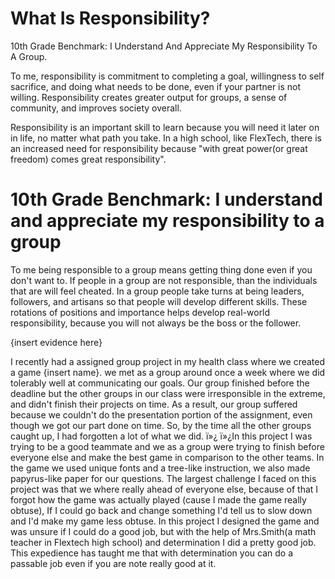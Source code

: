 What Is Responsibility?
===
10th Grade Benchmark: I Understand And Appreciate My Responsibility To A Group.

To me, responsibility is commitment to completing a goal, willingness to self sacrifice, and doing what needs to be done, even if your partner is not willing. Responsibility creates greater output for groups, a sense of community, and improves society overall.

Responsibility is an important skill to learn because you will need it later on in life, no matter what path you take. In a high school, like FlexTech, there is an increased need for responsibility because "with great power(or great freedom) comes great responsibility". 

# 10th Grade Benchmark: I understand and appreciate my responsibility to a group


To me being responsible to a group means getting thing done even if you don't want to.  If people in a group are not responsible, than the individuals that are will feel cheated.  In a group people take turns at being leaders, followers, and artisans so that people will develop different skills.  These rotations of positions and importance helps develop real-world responsibility, because you will not always be the boss or the follower. 

{insert evidence here}

I recently had a assigned group project in my health class where we created a game {insert name}. we met as a group around once a week where we did tolerably well at communicating our goals. Our group finished before the deadline but the other groups in our class were irresponsible in the extreme, and didn't finish their projects on time.  As a result, our group suffered because we couldn't do the presentation portion of the assignment, even though we got our part done on time.  So, by the time all the other groups caught up, I had forgotten a lot of what we did. 
ï»¿
ï»¿In this project I was trying to be a good teammate and we as a group were trying to finish before everyone else and make the best game in comparison to the other teams. In the game we used unique fonts and a tree-like instruction, we also made papyrus-like paper for our questions. The largest challenge I faced on this project was that we where really ahead of everyone else, because of that I forgot how the game was actually played (cause I made the game really obtuse), If I could go back and change something I'd tell us to slow down and I'd make my game less obtuse. In this project I designed the game and was unsure if I could do a good job, but with the help of Mrs.Smith(a math teacher in Flextech high school) and determination I did a pretty good job. This expedience has taught me that with determination you can do a passable job even if you are note really good at it.


